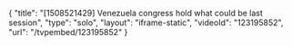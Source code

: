 {
    "title": "[1508521429] Venezuela congress hold what could be last session",
    "type": "solo",
    "layout": "iframe-static",
    "videoId": "123195852",
    "url": "\/tvpembed\/123195852"
}